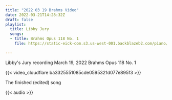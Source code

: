 ```yaml
---
title: "2022 03 19 Brahms Video"
date: 2022-03-21T14:28:32Z
draft: false
playlist:
  title: Libby Jury
  songs:
  - title: Brahms Opus 118 No. 1
    file: https://static-eick-com.s3.us-west-001.backblazeb2.com/piano/Brahms+118+No.+1+Edited.mp3

---
```

Libby's Jury recording March 19, 2022 Brahms Opus 118 No. 1

<!--more-->

{{< video_cloudflare ba3325551085cde0595321d077e895f3 >}}

The finished (edited) song

{{< audio >}}

